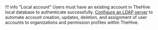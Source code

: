 !!! info "Local account"
    Users must have an existing account in TheHive local database to authenticate successfully. [Configure an LDAP server](/thehive/administration/ldap/configure-ldap-server/) to automate account creation, updates, deletion, and assignment of user accounts to organizations and permission profiles within TheHive.